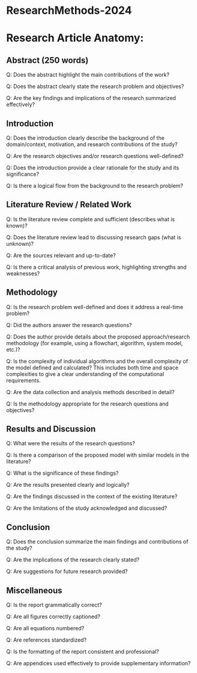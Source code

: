 # ResearchMethods-2024

# Research Article Anatomy:

## Abstract (250 words)
Q: Does the abstract highlight the main contributions of the work?

Q: Does the abstract clearly state the research problem and objectives?

Q: Are the key findings and implications of the research summarized effectively?

## Introduction
Q: Does the introduction clearly describe the background of the domain/context, motivation, and research contributions of the study?

Q: Are the research objectives and/or research questions well-defined?

Q: Does the introduction provide a clear rationale for the study and its significance?

Q: Is there a logical flow from the background to the research problem?

## Literature Review / Related Work
Q: Is the literature review complete and sufficient (describes what is known)?

Q: Does the literature review lead to discussing research gaps (what is unknown)?

Q: Are the sources relevant and up-to-date?

Q: Is there a critical analysis of previous work, highlighting strengths and weaknesses?

## Methodology
Q: Is the research problem well-defined and does it address a real-time problem?

Q: Did the authors answer the research questions?

Q: Does the author provide details about the proposed approach/research methodology (for example, using a flowchart, algorithm, system model, etc.)?

Q: Is the complexity of individual algorithms and the overall complexity of the model defined and calculated? This includes both time and space complexities to give a clear understanding of the computational requirements.

Q: Are the data collection and analysis methods described in detail?

Q: Is the methodology appropriate for the research questions and objectives?

## Results and Discussion
Q: What were the results of the research questions?

Q: Is there a comparison of the proposed model with similar models in the literature?

Q: What is the significance of these findings?

Q: Are the results presented clearly and logically?

Q: Are the findings discussed in the context of the existing literature?

Q: Are the limitations of the study acknowledged and discussed?

## Conclusion
Q: Does the conclusion summarize the main findings and contributions of the study?

Q: Are the implications of the research clearly stated?

Q: Are suggestions for future research provided?

## Miscellaneous
Q: Is the report grammatically correct?

Q: Are all figures correctly captioned?

Q: Are all equations numbered?

Q: Are references standardized?

Q: Is the formatting of the report consistent and professional?

Q: Are appendices used effectively to provide supplementary information?
